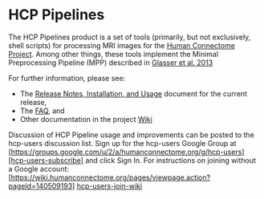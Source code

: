 # HCP Pipelines 

The HCP Pipelines product is a set of tools (primarily, but not exclusively,
shell scripts) for processing MRI images for the [Human Connectome Project][HCP]. 
Among other things, these tools implement the Minimal Preprocessing Pipeline 
(MPP) described in [Glasser et al. 2013][GlasserEtAl]

For further information, please see:

* The [Release Notes, Installation, and Usage][release-install-use] document
  for the current release,
* The [FAQ][FAQ], and
* Other documentation in the project [Wiki][wiki]

Discussion of HCP Pipeline usage and improvements can be posted to the 
hcp-users discussion list. Sign up for the hcp-users Google Group at 
[https://groups.google.com/u/2/a/humanconnectome.org/g/hcp-users][hcp-users-subscribe] and click Sign In. For instructions on joining without a Google account: [https://wiki.humanconnectome.org/pages/viewpage.action?pageId=140509193] [hcp-users-join-wiki]


<!-- References -->

[HCP]: http://www.humanconnectome.org
[GlasserEtAl]: http://www.ncbi.nlm.nih.gov/pubmed/23668970
[release-install-use]: https://github.com/Washington-University/HCPpipelines/wiki/Installation-and-Usage-Instructions
[FAQ]: https://github.com/Washington-University/Pipelines/wiki/FAQ
[wiki]: https://github.com/Washington-University/Pipelines/wiki
[hcp-users-subscribe]: http://humanconnectome.org/contact/#subscribe
[hcp-users-join-wiki]: https://wiki.humanconnectome.org/pages/viewpage.action?pageId=140509193
